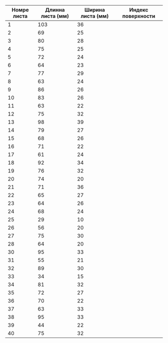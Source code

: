 
| Номре листа | Длинна листа (мм) | Ширина листа (мм) | Индекс поверхности |
| ----------- | ----------------- | ----------------- | ------------------ |
| 1           | 103               | 36                |                    |
| 2           | 69                | 25                |                    |
| 3           | 80                | 28                |                    |
| 4           | 75                | 25                |                    |
| 5           | 72                | 24                |                    |
| 6           | 64                | 23                |                    |
| 7           | 77                | 29                |                    |
| 8           | 63                | 24                |                    |
| 9           | 86                | 26                |                    |
| 10          | 83                | 26                |                    |
| 11          | 63                | 22                |                    |
| 12          | 75                | 32                |                    |
| 13          | 98                | 39                |                    |
| 14          | 79                | 27                |                    |
| 15          | 68                | 26                |                    |
| 16          | 71                | 22                |                    |
| 17          | 61                | 24                |                    |
| 18          | 92                | 34                |                    |
| 19          | 76                | 32                |                    |
| 20          | 74                | 20                |                    |
| 21          | 71                | 36                |                    |
| 22          | 65                | 27                |                    |
| 23          | 64                | 26                |                    |
| 24          | 68                | 24                |                    |
| 25          | 29                | 10                |                    |
| 26          | 56                | 20                |                    |
| 27          | 75                | 30                |                    |
| 28          | 64                | 20                |                    |
| 30          | 95                | 33                |                    |
| 31          | 55                | 21                |                    |
| 32          | 89                | 30                |                    |
| 33          | 34                | 15                |                    |
| 34          | 81                | 32                |                    |
| 35          | 72                | 27                |                    |
| 36          | 70                | 22                |                    |
| 37          | 63                | 33                |                    |
| 38          | 95                | 33                |                    |
| 39          | 44                | 22                |                    |
| 40          | 75                | 32                |                    |
